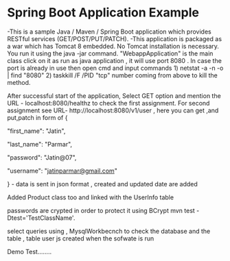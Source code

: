 # Spring Boot Application Example
-This is a sample Java / Maven / Spring Boot application which provides RESTful services (GET/POST/PUT/PATCH).
-This application is packaged as a war which has Tomcat 8 embedded. No Tomcat installation is necessary. You run it using the java -jar command. "WebappApplication" is the main class click on it as run as java application , it will use port 8080 . In case the port is already in use then open cmd and input commands 1) netstat -a -n -o | find "8080" 2) taskkill /F /PID "tcp" number coming from above to kill the method.

After successful start of the application, Select GET option and mention the URL - localhost:8080/healthz to check the first assignment. For second assignment see URL- http://localhost:8080/v1/user , here you can get ,and put,patch in form of {

"first_name": "Jatin",

"last_name": "Parmar",

"password": "Jatin@07",

"username": "jatinparmar@gmail.com"

} - data is sent in json format , created and updated date are added

Added Product class too and linked with the UserInfo table 

passwords are crypted in order to protect it using BCrypt mvn test -Dtest='TestClassName'.

select queries using , MysqlWorkbecnch to check the database and the table , table user js created when the sofwate is run

Demo Test........
